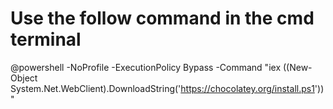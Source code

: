 # Use the follow command in the cmd terminal
@powershell -NoProfile -ExecutionPolicy Bypass -Command "iex ((New-Object System.Net.WebClient).DownloadString('https://chocolatey.org/install.ps1'))"